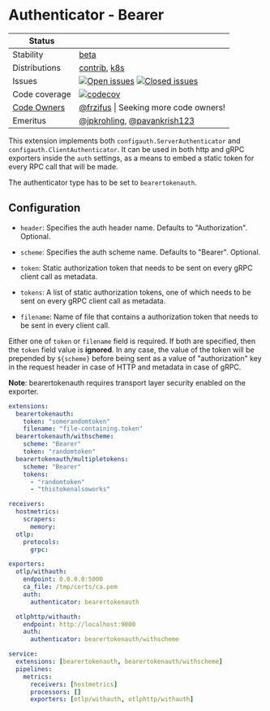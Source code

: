 # Authenticator - Bearer
<!-- status autogenerated section -->
| Status        |           |
| ------------- |-----------|
| Stability     | [beta]  |
| Distributions | [contrib], [k8s] |
| Issues        | [![Open issues](https://img.shields.io/github/issues-search/open-telemetry/opentelemetry-collector-contrib?query=is%3Aissue%20is%3Aopen%20label%3Aextension%2Fbearertokenauth%20&label=open&color=orange&logo=opentelemetry)](https://github.com/open-telemetry/opentelemetry-collector-contrib/issues?q=is%3Aopen+is%3Aissue+label%3Aextension%2Fbearertokenauth) [![Closed issues](https://img.shields.io/github/issues-search/open-telemetry/opentelemetry-collector-contrib?query=is%3Aissue%20is%3Aclosed%20label%3Aextension%2Fbearertokenauth%20&label=closed&color=blue&logo=opentelemetry)](https://github.com/open-telemetry/opentelemetry-collector-contrib/issues?q=is%3Aclosed+is%3Aissue+label%3Aextension%2Fbearertokenauth) |
| Code coverage | [![codecov](https://codecov.io/github/open-telemetry/opentelemetry-collector-contrib/graph/main/badge.svg?component=extension_bearertokenauth)](https://app.codecov.io/gh/open-telemetry/opentelemetry-collector-contrib/tree/main/?components%5B0%5D=extension_bearertokenauth&displayType=list) |
| [Code Owners](https://github.com/open-telemetry/opentelemetry-collector-contrib/blob/main/CONTRIBUTING.md#becoming-a-code-owner)    | [@frzifus](https://www.github.com/frzifus) \| Seeking more code owners! |
| Emeritus      | [@jpkrohling](https://www.github.com/jpkrohling), [@pavankrish123](https://www.github.com/pavankrish123) |

[beta]: https://github.com/open-telemetry/opentelemetry-collector/blob/main/docs/component-stability.md#beta
[contrib]: https://github.com/open-telemetry/opentelemetry-collector-releases/tree/main/distributions/otelcol-contrib
[k8s]: https://github.com/open-telemetry/opentelemetry-collector-releases/tree/main/distributions/otelcol-k8s
<!-- end autogenerated section -->



This extension implements both `configauth.ServerAuthenticator` and `configauth.ClientAuthenticator`. It can be used in both http and gRPC exporters inside the `auth` settings, as a means to embed a static token for every RPC call that will be made.

The authenticator type has to be set to `bearertokenauth`.

## Configuration

- `header`: Specifies the auth header name. Defaults to "Authorization". Optional.

- `scheme`: Specifies the auth scheme name. Defaults to "Bearer". Optional.

- `token`: Static authorization token that needs to be sent on every gRPC client call as metadata.

- `tokens`: A list of static authorization tokens, one of which needs to be sent on every gRPC client call as metadata.

- `filename`: Name of file that contains a authorization token that needs to be sent in every client call.

Either one of `token` or `filename` field is required. If both are specified, then the `token` field value is **ignored**. In any case, the value of the token will be prepended by `${scheme}` before being sent as a value of "authorization" key in the request header in case of HTTP and metadata in case of gRPC.

**Note**: bearertokenauth requires transport layer security enabled on the exporter.


```yaml
extensions:
  bearertokenauth:
    token: "somerandomtoken"
    filename: "file-containing.token"
  bearertokenauth/withscheme:
    scheme: "Bearer"
    token: "randomtoken"
  bearertokenauth/multipletokens:
    scheme: "Bearer"
    tokens:
      - "randomtoken"
      - "thistokenalsoworks"

receivers:
  hostmetrics:
    scrapers:
      memory:
  otlp:
    protocols:
      grpc:

exporters:
  otlp/withauth:
    endpoint: 0.0.0.0:5000
    ca_file: /tmp/certs/ca.pem
    auth:
      authenticator: bearertokenauth

  otlphttp/withauth:
    endpoint: http://localhost:9000
    auth:
      authenticator: bearertokenauth/withscheme

service:
  extensions: [bearertokenauth, bearertokenauth/withscheme]
  pipelines:
    metrics:
      receivers: [hostmetrics]
      processors: []
      exporters: [otlp/withauth, otlphttp/withauth]
```

